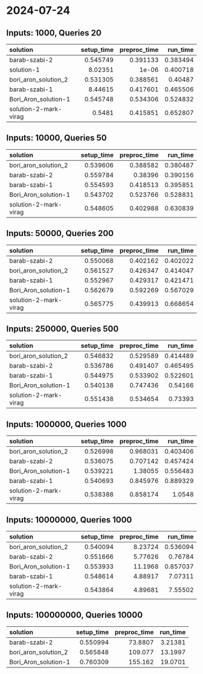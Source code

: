 # 2024-07-24

## Inputs: 1000, Queries 20

| solution              |   setup_time |   preproc_time |   run_time |
|:----------------------|-------------:|---------------:|-----------:|
| barab-szabi-2         |     0.545749 |       0.391133 |   0.383494 |
| solution-1            |     8.02351  |       1e-06    |   0.400718 |
| bori_aron_solution_2  |     0.531305 |       0.388561 |   0.40487  |
| barab-szabi-1         |     8.44615  |       0.417601 |   0.465506 |
| Bori_Aron_solution-1  |     0.545748 |       0.534306 |   0.524832 |
| solution-2-mark-virag |     0.5481   |       0.415851 |   0.652807 |

## Inputs: 10000, Queries 50

| solution              |   setup_time |   preproc_time |   run_time |
|:----------------------|-------------:|---------------:|-----------:|
| bori_aron_solution_2  |     0.539606 |       0.388582 |   0.380487 |
| barab-szabi-2         |     0.559784 |       0.38396  |   0.390156 |
| barab-szabi-1         |     0.554593 |       0.418513 |   0.395851 |
| Bori_Aron_solution-1  |     0.543702 |       0.523766 |   0.528831 |
| solution-2-mark-virag |     0.548605 |       0.402988 |   0.630839 |

## Inputs: 50000, Queries 200

| solution              |   setup_time |   preproc_time |   run_time |
|:----------------------|-------------:|---------------:|-----------:|
| barab-szabi-2         |     0.550068 |       0.402162 |   0.402022 |
| bori_aron_solution_2  |     0.561527 |       0.426347 |   0.414047 |
| barab-szabi-1         |     0.552967 |       0.429317 |   0.421471 |
| Bori_Aron_solution-1  |     0.562679 |       0.592269 |   0.567029 |
| solution-2-mark-virag |     0.565775 |       0.439913 |   0.668654 |

## Inputs: 250000, Queries 500

| solution              |   setup_time |   preproc_time |   run_time |
|:----------------------|-------------:|---------------:|-----------:|
| bori_aron_solution_2  |     0.546832 |       0.529589 |   0.414489 |
| barab-szabi-2         |     0.536786 |       0.491407 |   0.465495 |
| barab-szabi-1         |     0.544975 |       0.533902 |   0.522601 |
| Bori_Aron_solution-1  |     0.540138 |       0.747436 |   0.54166  |
| solution-2-mark-virag |     0.551438 |       0.534654 |   0.73393  |

## Inputs: 1000000, Queries 1000

| solution              |   setup_time |   preproc_time |   run_time |
|:----------------------|-------------:|---------------:|-----------:|
| bori_aron_solution_2  |     0.526998 |       0.968031 |   0.403406 |
| barab-szabi-2         |     0.536075 |       0.707142 |   0.457424 |
| Bori_Aron_solution-1  |     0.539221 |       1.38055  |   0.556483 |
| barab-szabi-1         |     0.540693 |       0.845976 |   0.889329 |
| solution-2-mark-virag |     0.538388 |       0.858174 |   1.0548   |

## Inputs: 10000000, Queries 1000

| solution              |   setup_time |   preproc_time |   run_time |
|:----------------------|-------------:|---------------:|-----------:|
| bori_aron_solution_2  |     0.540094 |        8.23724 |   0.536094 |
| barab-szabi-2         |     0.551666 |        5.77626 |   0.76784  |
| Bori_Aron_solution-1  |     0.553933 |       11.1968  |   0.857037 |
| barab-szabi-1         |     0.548614 |        4.88917 |   7.07311  |
| solution-2-mark-virag |     0.543864 |        4.89681 |   7.55502  |

## Inputs: 100000000, Queries 10000

| solution             |   setup_time |   preproc_time |   run_time |
|:---------------------|-------------:|---------------:|-----------:|
| barab-szabi-2        |     0.550994 |        73.8807 |    3.21381 |
| bori_aron_solution_2 |     0.565848 |       109.077  |   13.1997  |
| Bori_Aron_solution-1 |     0.760309 |       155.162  |   19.0701  |